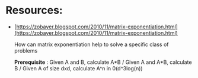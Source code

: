 # Resources:
- [https://zobayer.blogspot.com/2010/11/matrix-exponentiation.html](https://zobayer.blogspot.com/2010/11/matrix-exponentiation.html)

    How can matrix exponentiation help to solve a specific class of problems

    **Prerequisite** : Given A and B, calculate A\*B / Given A and A\*B, calculate B / Given A of size dxd, calculate A^n in 0(d^3log(n))

    